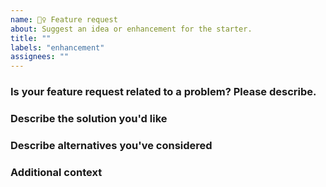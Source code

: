 ```yaml
---
name: 🙋‍♀️ Feature request
about: Suggest an idea or enhancement for the starter.
title: ""
labels: "enhancement"
assignees: ""
---
```


<!-- 💙 Thanks for your time to make this starter better with your feedback 💙 -->

### Is your feature request related to a problem? Please describe.

<!-- A clear and concise description of what the problem is. Ex. I'm always frustrated when [...] -->

### Describe the solution you'd like

<!-- A clear and concise description of what you want to happen. Adding some code examples would be neat! -->

### Describe alternatives you've considered

<!-- A clear and concise description of any alternative solutions or features you've considered. -->

### Additional context

<!-- Add any other context or screenshots about the feature request here. -->
